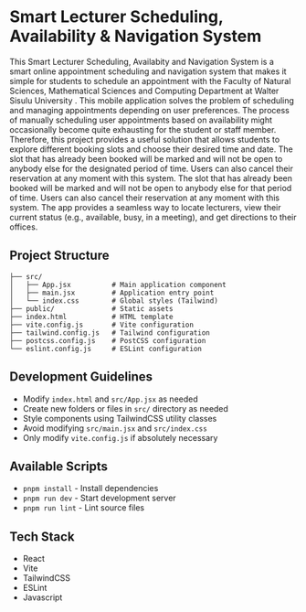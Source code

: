 # Smart Lecturer Scheduling, Availability & Navigation System
This Smart Lecturer Scheduling, Availabity and Navigation System  is a smart online appointment scheduling and navigation system that makes it simple for students to schedule an appointment with the Faculty of Natural Sciences, Mathematical Sciences and Computing Department at Walter Sisulu University . This mobile application solves the problem of scheduling and managing appointments depending on user preferences.  The process of manually scheduling user appointments based on availability might occasionally become quite exhausting for the student or staff member.  Therefore, this project provides a useful solution that allows students to explore different booking slots and choose their desired time and date. The slot that has already been booked will be marked and will not be open to anybody else for the designated period of time.  Users can also cancel their reservation at any moment with this system. The slot that has already been booked will be marked and will not be open to anybody else for that period of time.  Users can also cancel their reservation at any moment with this system. The app provides a seamless way to locate lecturers, view their current status (e.g., available, busy, in a meeting), and get directions to their offices.

## Project Structure

```
├── src/
│   ├── App.jsx          # Main application component
│   ├── main.jsx         # Application entry point
│   └── index.css        # Global styles (Tailwind)
├── public/              # Static assets
├── index.html           # HTML template
├── vite.config.js       # Vite configuration
├── tailwind.config.js   # Tailwind configuration
├── postcss.config.js    # PostCSS configuration
└── eslint.config.js     # ESLint configuration
```

## Development Guidelines

- Modify `index.html` and `src/App.jsx` as needed
- Create new folders or files in `src/` directory as needed
- Style components using TailwindCSS utility classes
- Avoid modifying `src/main.jsx` and `src/index.css`
- Only modify `vite.config.js` if absolutely necessary

## Available Scripts
- `pnpm install` - Install dependencies
- `pnpm run dev` - Start development server
- `pnpm run lint` - Lint source files

## Tech Stack

- React
- Vite
- TailwindCSS
- ESLint
- Javascript
